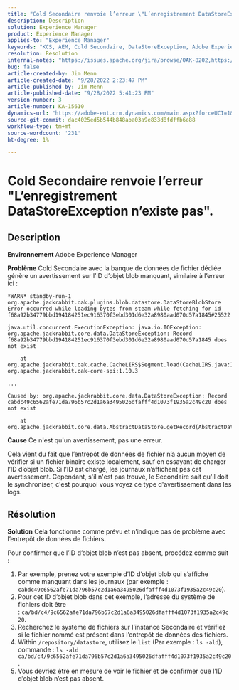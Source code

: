 ```yaml
---
title: "Cold Secondaire renvoie l’erreur \"L’enregistrement DataStoreException n’existe pas\""
description: Description
solution: Experience Manager
product: Experience Manager
applies-to: "Experience Manager"
keywords: "KCS, AEM, Cold Secondaire, DataStoreException, Adobe Experience Manager, l’enregistrement n’existe pas, erreur, avertissement, avertissement"
resolution: Resolution
internal-notes: "https://issues.apache.org/jira/browse/OAK-8202,https://jira.corp.adobe.com/browse/GRANITE-11668"
bug: false
article-created-by: Jim Menn
article-created-date: "9/28/2022 2:23:47 PM"
article-published-by: Jim Menn
article-published-date: "9/28/2022 5:41:23 PM"
version-number: 3
article-number: KA-15610
dynamics-url: "https://adobe-ent.crm.dynamics.com/main.aspx?forceUCI=1&pagetype=entityrecord&etn=knowledgearticle&id=5e521024-393f-ed11-9db1-0022480866ad"
source-git-commit: dac4025ed5b544b848aba03a9e833d8fdffb6e88
workflow-type: tm+mt
source-wordcount: '231'
ht-degree: 1%

---
```


# Cold Secondaire renvoie l’erreur &quot;L’enregistrement DataStoreException n’existe pas&quot;.

## Description


<b>Environnement</b>
Adobe Experience Manager

<b>Problème</b>
Cold Secondaire avec la banque de données de fichier dédiée génère un avertissement sur l’ID d’objet blob manquant, similaire à l’erreur ici :


```
*WARN* standby-run-1 org.apache.jackrabbit.oak.plugins.blob.datastore.DataStoreBlobStore Error occurred while loading bytes from steam while fetching for id f68a92b34779bbd194184251ec916370f3ebd301d6e32a8980aad070d57a1845#25522

java.util.concurrent.ExecutionException: java.io.IOException: org.apache.jackrabbit.core.data.DataStoreException: Record f68a92b34779bbd194184251ec916370f3ebd301d6e32a8980aad070d57a1845 does not exist

    at org.apache.jackrabbit.oak.cache.CacheLIRS$Segment.load(CacheLIRS.java:1017) org.apache.jackrabbit.oak-core-spi:1.10.3

...

Caused by: org.apache.jackrabbit.core.data.DataStoreException: Record cabdc49c6562afe71da796b57c2d1a6a3495026dfafff4d1073f1935a2c49c20 does not exist

    at org.apache.jackrabbit.core.data.AbstractDataStore.getRecord(AbstractDataStore.java:59)
```


<b>Cause</b>
Ce n&#39;est qu&#39;un avertissement, pas une erreur.

Cela vient du fait que l’entrepôt de données de fichier n’a aucun moyen de vérifier si un fichier binaire existe localement, sauf en essayant de charger l’ID d’objet blob.
Si l’ID est chargé, les journaux n’affichent pas cet avertissement.
Cependant, s&#39;il n&#39;est pas trouvé, le Secondaire sait qu&#39;il doit le synchroniser, c&#39;est pourquoi vous voyez ce type d&#39;avertissement dans les logs.


## Résolution


<b>Solution</b>
Cela fonctionne comme prévu et n’indique pas de problème avec l’entrepôt de données de fichiers.

Pour confirmer que l’ID d’objet blob n’est pas absent, procédez comme suit :

1. Par exemple, prenez votre exemple d’ID d’objet blob qui s’affiche comme manquant dans les journaux (par exemple : `cabdc49c6562afe71da796b57c2d1a6a3495026dfafff4d1073f1935a2c49c20`).
2. Pour cet ID d’objet blob dans cet exemple, l’adresse du système de fichiers doit être : `ca/bd/c4/9c6562afe71da796b57c2d1a6a3495026dfafff4d1073f1935a2c49c20`.
3. Recherchez le système de fichiers sur l’instance Secondaire et vérifiez si le fichier nommé est présent dans l’entrepôt de données des fichiers.
4. Within `/repository/datastore`, utilisez le `list` (Par exemple : `ls -ald`), commande : `ls -ald ca/bd/c4/9c6562afe71da796b57c2d1a6a3495026dfafff4d1073f1935a2c49c20`.
5. Vous devriez être en mesure de voir le fichier et de confirmer que l’ID d’objet blob n’est pas absent.

